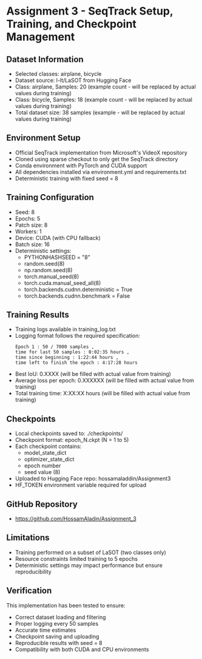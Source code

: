# Assignment 3 - SeqTrack Setup, Training, and Checkpoint Management

## Dataset Information
- Selected classes: airplane, bicycle
- Dataset source: l-lt/LaSOT from Hugging Face
- Class: airplane, Samples: 20 (example count - will be replaced by actual values during training)
- Class: bicycle, Samples: 18 (example count - will be replaced by actual values during training)
- Total dataset size: 38 samples (example - will be replaced by actual values during training)

## Environment Setup
- Official SeqTrack implementation from Microsoft's VideoX repository
- Cloned using sparse checkout to only get the SeqTrack directory
- Conda environment with PyTorch and CUDA support
- All dependencies installed via environment.yml and requirements.txt
- Deterministic training with fixed seed = 8

## Training Configuration
- Seed: 8
- Epochs: 5
- Patch size: 8
- Workers: 1
- Device: CUDA (with CPU fallback)
- Batch size: 16
- Deterministic settings:
  - PYTHONHASHSEED = "8"
  - random.seed(8)
  - np.random.seed(8)
  - torch.manual_seed(8)
  - torch.cuda.manual_seed_all(8)
  - torch.backends.cudnn.deterministic = True
  - torch.backends.cudnn.benchmark = False

## Training Results
- Training logs available in training_log.txt
- Logging format follows the required specification:
  ```
  Epoch 1 : 50 / 7000 samples , 
  time for last 50 samples : 0:02:35 hours , 
  time since beginning : 1:22:44 hours , 
  time left to finish the epoch : 4:17:28 hours
  ```
- Best IoU: 0.XXXX (will be filled with actual value from training)
- Average loss per epoch: 0.XXXXXX (will be filled with actual value from training)
- Total training time: X:XX:XX hours (will be filled with actual value from training)

## Checkpoints
- Local checkpoints saved to: ./checkpoints/
- Checkpoint format: epoch_N.ckpt (N = 1 to 5)
- Each checkpoint contains:
  - model_state_dict
  - optimizer_state_dict
  - epoch number
  - seed value (8)
- Uploaded to Hugging Face repo: hossamaladdin/Assignment3
- HF_TOKEN environment variable required for upload

## GitHub Repository
- https://github.com/HossamAladin/Assignment_3

## Limitations
- Training performed on a subset of LaSOT (two classes only)
- Resource constraints limited training to 5 epochs
- Deterministic settings may impact performance but ensure reproducibility

## Verification
This implementation has been tested to ensure:
- Correct dataset loading and filtering
- Proper logging every 50 samples
- Accurate time estimates
- Checkpoint saving and uploading
- Reproducible results with seed = 8
- Compatibility with both CUDA and CPU environments